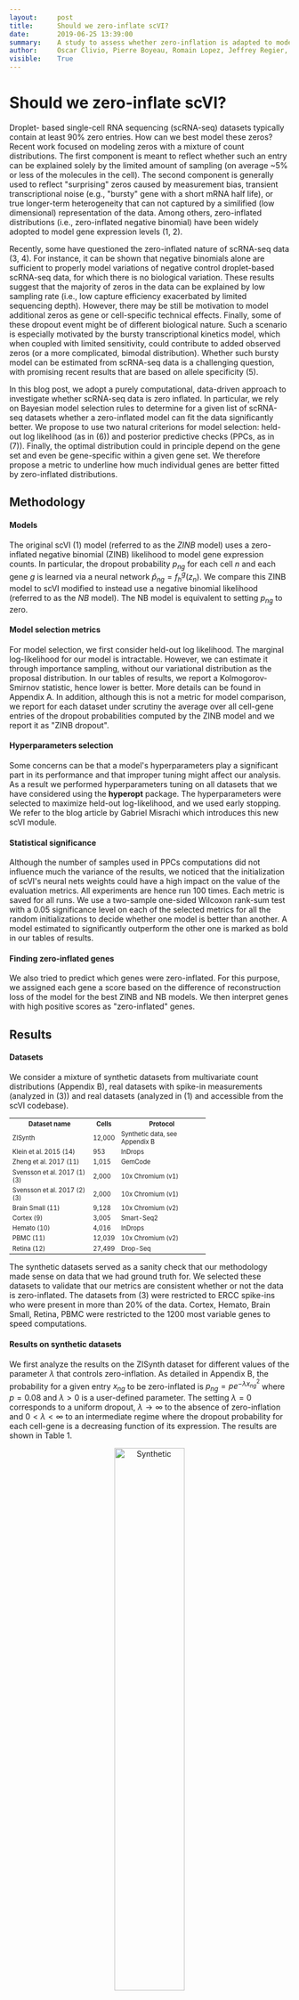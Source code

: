 ```yaml
---
layout:     post
title:      Should we zero-inflate scVI?
date:       2019-06-25 13:39:00
summary:    A study to assess whether zero-inflation is adapted to model scRNA-seq data.
author:     Oscar Clivio, Pierre Boyeau, Romain Lopez, Jeffrey Regier, Nir Yosef
visible:    True
---
```



# Should we zero-inflate scVI?

Droplet- based single-cell RNA sequencing (scRNA-seq) datasets typically contain at least 90% zero entries. How can we best model these zeros? Recent work focused on modeling zeros with a mixture of count distributions. The first component is meant to reflect whether such an entry can be explained solely by the limited amount of sampling (on average ~5% or less of the molecules in the cell). The second component is generally used to reflect "surprising" zeros caused by measurement bias, transient transcriptional noise (e.g., "bursty" gene with a short mRNA half life), or true longer-term heterogeneity that can not captured by a similified (low dimensional) representation of the data. Among others, zero-inflated distributions (i.e., zero-inflated negative binomial) have been widely adopted to model gene expression levels (1, 2).


Recently, some have questioned the zero-inflated nature of scRNA-seq data (3, 4). For instance, it can be shown that negative binomials alone are sufficient to properly model variations of negative control droplet-based scRNA-seq data, for which there is no biological variation. These results suggest that the majority of zeros in the data can be explained by low sampling rate (i.e., low capture efficiency exacerbated by limited sequencing depth). However, there may be still be motivation to model additional zeros as gene or cell-specific technical effects. Finally, some of these dropout event might be of different biological nature. Such a scenario is especially motivated by the bursty transcriptional kinetics model, which when coupled with limited sensitivity, could contribute to added observed zeros (or a more complicated, bimodal distribution). Whether such bursty model can be estimated from scRNA-seq data is a challenging question, with promising recent results that are based on allele specificity (5).

In this blog post, we adopt a purely computational, data-driven approach to investigate whether scRNA-seq data is zero inflated. In particular, we rely on Bayesian model selection rules to determine for a given list of scRNA-seq datasets whether a zero-inflated model can fit the data significantly better. We propose to use two natural criterions for model selection: held-out log likelihood (as in (6)) and posterior predictive checks (PPCs, as in (7)). Finally, the optimal distribution could in principle depend on the gene set and even be gene-specific within a given gene set. We therefore propose a metric to underline how much individual genes are better fitted by zero-inflated distributions.


## Methodology

#### Models

The original scVI (1) model (referred to as the *ZINB* model) uses a zero-inflated negative binomial (ZINB) likelihood to model gene expression counts. In particular, the dropout probability $p_{ng}$ for each cell $n$ and each gene $g$ is learned via a neural network $\hat p_{ng} = f_h^g(z_n)$. We compare this ZINB model to scVI modified to instead use a negative binomial likelihood (referred to as the *NB* model). The NB model is equivalent to setting $p_{ng}$ to zero. 

    
#### Model selection metrics


For model selection, we first consider held-out log likelihood. The marginal log-likelihood for our model is intractable. However, we can estimate it through importance sampling, without our variational distribution as the proposal distribution. In our tables of results, we report  a Kolmogorov-Smirnov statistic, hence lower is better. More details can be found in Appendix A. In addition, although this is not a metric for model comparison, we report for each dataset under scrutiny the average over all cell-gene entries of the dropout probabilities computed by the ZINB model and we report it as "ZINB dropout".

#### Hyperparameters selection

Some concerns can be that a model's hyperparameters play a significant part in its performance and that improper tuning might affect our analysis. As a result we performed hyperparameters tuning on all datasets that we have considered using the **hyperopt** package. The hyperparameters were selected to maximize held-out log-likelihood, and we used early stopping. We refer to the blog article by Gabriel Misrachi which introduces this new scVI module. 

#### Statistical significance

Although the number of samples used in PPCs computations did not influence much the variance of the results, we noticed that the initialization of scVI's neural nets weights could have a high impact on the value of the evaluation metrics. All experiments are hence run 100 times. Each metric is saved for all runs. We use a two-sample one-sided Wilcoxon rank-sum test with a $0.05$ significance level on each of the selected metrics for all the random initializations to decide whether one model is better than another. A model estimated to significantly outperform the other one is marked as bold in our tables of results.



#### Finding zero-inflated genes

We also tried to predict which genes were zero-inflated. For this purpose, we assigned each gene a score based on the difference of reconstruction loss of the model for the best ZINB and NB models. We then interpret genes with high positive scores as "zero-inflated" genes.

## Results

#### Datasets

We consider a mixture of synthetic datasets from multivariate count distributions (Appendix B), real datasets with spike-in measurements (analyzed in (3)) and real datasets (analyzed in (1) and accessible from the scVI codebase). 

<table style="width:70%; font-size:80%" align="center"><tr><th>Dataset name</th><th>Cells</th><th>Protocol</th></tr><tr><td>ZISynth</td><td>12,000</td><td>Synthetic data, see Appendix B</td></tr><tr><td>Klein et al. 2015 (14)</td><td>953</td><td>InDrops</td></tr><tr><td>Zheng et al. 2017 (11)</td><td>1,015</td><td>GemCode</td></tr><tr><td>Svensson et al. 2017 (1) (3)</td><td>2,000</td><td>10x Chromium (v1)</td></tr><tr><td>Svensson et al. 2017 (2) (3)</td><td>2,000</td><td>10x Chromium (v1)</td></tr><tr><td>Brain Small (11)</td><td>9,128</td><td>10x Chromium (v2)</td></tr><tr><td>Cortex (9)</td><td>3,005</td><td>Smart-Seq2</td></tr><tr><td>Hemato (10)</td><td>4,016</td><td>InDrops</td></tr><tr><td>PBMC (11)</td><td>12,039</td><td>10x Chromium (v2)</td></tr><tr><td>Retina (12)</td><td>27,499</td><td>Drop-Seq</td></tr></table>


The synthetic datasets served as a sanity check that our methodology made sense on data that we had ground truth for. We selected these datasets to validate that our metrics are consistent whether or not the data is zero-inflated. The datasets from (3) were restricted to ERCC spike-ins who were present in more than 20% of the data. Cortex, Hemato, Brain Small, Retina, PBMC were restricted to the 1200 most variable genes to speed computations.

#### Results on synthetic datasets

We first analyze the results on the ZISynth dataset for different values of the parameter $\lambda$ that controls zero-inflation. As detailed in Appendix B, the probability for a given entry $x_{ng}$ to be zero-inflated is $p_{ng} = pe^{-\lambda x_{ng}^2}$ where $p = 0.08$ and $\lambda > 0$ is a user-defined parameter. The setting $\lambda = 0$ corresponds to a uniform dropout, $\lambda \rightarrow \infty$ to the absence of zero-inflation and $0 < \lambda < \infty$ to an intermediate regime where the dropout probability for each cell-gene is a decreasing function of its expression. The results are shown in Table 1.


<p style="text-align:center;">
<img src="/assets/blog-post-inflation/0627-synthetic-table.png" width="50%" alt="Synthetic" />
</p>

Table 1: Results of the Bayesian model selection experiments on synthetic data.

We note several things. First, for $\lambda = 0$, or the uniform dropout regime, the ZINB model significantly outperforms the NB model. Moreover, the average computed dropout probability for the uniform ZI model is in the range $0.075-0.08$ depending on the simulation, which is coherent to the ground truth dropout probability ($0.08$). Hence, a uniformly zero-inflated dataset seems better explained by a zero-inflated model.

For $\lambda \rightarrow \infty$ (obtained in practice with $\lambda = 10$), the NB model significantly outperforms the ZINB model on almost all metrics, except the coefficient of variation where there is a tie. Moreover, the average estimated dropout probability for the ZINB model is in the range $0.0073 - 0.011$ depending on the simulation, proving than no zero-inflation is probably a better solution compared to even a very small zero-inflation on such a dataset. It also ensures that the metrics are not biased in favor of zero-inflation.

For $0 < \lambda < \infty$, as $\lambda$ increases, we note that the number of metrics where the ZINB model significantly outperforms the NB model tends to decrease whereas the number of metrics supporting the opposite tends to decrease. Hence, increasing $\lambda$ from 0 to $\infty$ marks a transition from an uniformly zero-inflated dataset to a non-zero-inflated dataset. The value of $\lambda$ where zero-inflation may stop to be needed is located between $\lambda = 0.1$ and $\lambda = 1$.

#### Studying the zeros of synthetic datasets

For each entry of the data matrix (cells x genes), the ZINB model jointly learns the average of the NB distribution and the dropout probability. In the scVI manuscript, we searched for correlation between dropout probabilities and quality control metric of individual cells (1) (Supplementary Figure 13). In this work, we focus instead on the distributions of inferred NB means and dropout probabilities for the zero entries of our synthetic dataset. In this test, we use simulation to investigate two categorical "types" of zeros in the data. The first group of zeros are the result of limited-sampling. The chance to have a zero of this type is negatively correlated with the negative binomial mean.  Ideally, limited-sampling zeros can be captured by the negative binomial component alone. The second type of zeros, which we refer to as dropout, are introduced as zeros that would require zero-inflation from scVI. These zeros can be introduced uniformally ($\lambda=0$) regardless of the expression level of the respective gene, or depend on the expression levels ($\lambda > 0$). In the following we tested whether scVI can distinguish those two types in an unsupervised fashion and whether the parameters of interest (i.e., inferred NB mean and inferred dropout probability) are interpretable. We report such results in Figure 1 for different values of the $\lambda$ parameter (further experimental details in appendix C).


<p style="text-align:center;">
<img src="/assets/blog-post-inflation/0624-zerostudy-dropouts.png" width="50%" alt="NB-means-dropout" />
</p>

Figure 1 : distributions of estimated dropout and NB means for different ZISynth datasets. In blue, the points corresponding to limited-sampling zeros. In red, the points corresponding to dropout zeros.


For the uniformly zero-inflated dataset (Figure 1a) we can observe that the dropout probability and NB mean are anti-correlated : the higher the dropout probability, the lower the NB mean. This contradicts the possible expectation that the predicted NB mean would compensate a high predicted dropout with a higher value. One can note that scVI successfully captures the uniform dropout distribution, as the bulk of predicted dropout probabilities on dropout entries - generated from a uniform dropout $p_{ng} = 0.08$ probability - is located around a value close to the associated ground-truth value, as $10^{-1.1} \approx 0.8$. On the other hand, the bulk of scVI's predicted zero-inflation probabilities $\hat p_{ng}$ associated to the limited-sampling zeros is also located around a value close to $0.08$, although with a higher dispersion. Such a behavior is explained by the fact that in scVI, the neural net $f_h^g$ (refer to (1)) predicts the dropout rate from $z_n$. However, in the case of uniform dropout, $p_{ng}$ do not depend on this variable and therefore $f_h^g$ learns a constant value equal to $0.08$.

If we consider the non-uniformly zero-inflated (Figures 1b-1e) or non-zero-inflated (Figure 1f) datasets we note that the predicted dropout for dropout zeros now follows a similar distribution than for limited-sensitivity zeros since the NB mean now tends to decrease with the dropout probability which is no longer confined around a fixed value. Hence, despite relying on the latent variable $z_n$ and not on the expression $x_{ng}$ for each cell-gene, the ZINB model can still learn the structure of an injected dropout clearly defined as decreasing with the cell-gene expression. The higher the parameter $\lambda$, the closer the distributions of NB means and dropout probabilities are between limited-sensitivity and dropout zeros. In the end, and as a sideline, for $\lambda = 10$ the dropout zeros disappear as there is no more zero-inflation, as explained previously. The limited-sensitivity zeros still tend to have a higher dropout probability than dropout zeros, which is a clear point to study in further developments of scVI. Note : the same plots using the total probability of zero instead of the dropout probability (Figure 1bis) can be found in appendix C.

#### Results on ERCC spike-in measurements

We focus on the datasets that contains only synthetic RNA transcripts (ERCCs) and report the results in Table 2. Regarding the ERCC spike-in datasets in (3), the distribution of zeros of all of them seems better modelled without zero-inflation, as expected from the paper. Only for Svensson et al. 2017 (2) does a metric support ZINB instead of NB (the coefficient of variation).  However, investigations on the computed dropout probabilities show that the average dropout dropability for this dataset is located between 0.02 and 0.03, which indicates that the zero-inflation is not very influencial. Meanwhile, the average dropout probability is greater than 0.05 on the three other datasets from (3) and greater than 0.09 on the five biological datasets discussed in the next paragraph, which indicates a more significant effect of zero-inflation and shows that the comparison between a NB model and a ZINB model is not superfluous.

We note that some metrics are shown to significantly support either NB or ZINB when medians for both models or equal; this is due to better ranks in general on the whole distribution for the model designated as better performing.

<p style="text-align:center;">
<img src="/assets/blog-post-inflation/0627-spikein-table.png" width="50%" alt="Spike-ins-results" />
</p>
Table 2: Results of the Bayesian model selection experiments on the spike-in datasets.


#### Results on real datasets

We report results on the real datasets in Table 3. 

On the Cortex dataset, the ZINB model performs better than the NB model on all metrics except the zeros-to-expression ratio where there is a tie, showing that zero-inflation may be adapted to this dataset. On the Hemato dataset, ZINB may fit better the data, as shown by the two metrics where it significantly outperforms NB. The difference is much less significant on dropout-related metrics however. On the Brain Small dataset, the ZINB model performs better than the NB model on all metrics except the negative log-likelihood where there is a tie. This suggests that zero-inflation may help capture both the distribution of zeros and variability better. For the PBMC dataset, there is a tie, as the NB model demonstrates a better performance with regards to coefficient of variation and the ZINB model performs better on negative log-likelihood, whereas both dropout metrics do not support either NB or ZINB. Finally, on the Retina dataset, the ZINB model may provide a better fit, as shown by the negative log-likelihood metric where it significantly outperforms NB but similarly as Hemato, the difference is much less significant on dropout-related metrics, and it is also very small on the coefficient of variation PPC metric.

For each dataset, we also report the empirical proportion of zero entries in the matrix as well as the average dropout probabilities returned by the ZINB model. As expected, all of the droplet-based sequencing datasets have more frequent zero entries than the Smart-seq2 dataset. However, we notice that Cortex (Smart-Seq2) has a high average dropout probability, which suggests that a non negligible fraction of the zeros could be attributable to zero inflation. Such a result is compatible with recent hypotheses that PCR duplication or uneven fragment sampling may be responsible for zero-inflation in plate-based technologies (3). Among all the others droplet-based sequencing datasets, we see that Hemato (InDrops) and Retina (DropSeq) have an high average dropout probability when compare to Brain Small and PBMC (10x Chromium v2). Such discrepencies might be attributable to either more biological variability in these specific datasets, or the quality of the experimental assay. In future work, we will examine whether such results are consistent across datasets of the same technology and study more experimental protocols. 


<p style="text-align:center;">
<img src="/assets/blog-post-inflation/0627-biological-table.png" width="50%" alt="Real-datasets-results" />
</p>
Table 3: Results of the Bayesian model selection experiments on Cortex, Hemato, Brain Small, PBMC and Retina.








#### Finding zero-inflated genes

We report an histogram of gene-specific reconstruction loss discrepencies for the Hemato dataset in Figure 2. As shown below, gene zero-inflation scores have heavy tails, corresponding to genes for which one or the other hypothesis makes more sense than the other. Non-exhaustive lists of predicted ZINB or NB genes are provided in appendix D. 

<p style="text-align:center;">
<img src="/assets/blog-post-inflation/0627-zi-genes.png" width="50%" alt="zi-genes-results" />
</p>
Figure 2: Histogram of gene-specific reconstruction loss discrepencies between ZINB and NB model on the Hemato dataset



## Conclusion

This study explored whether adding zero-inflation to a negative-binomial likelihood improves the scVI model. Results on synthetic datasets show our metrics enable a fair comparison between the two zero-inflated and non-zero-inflated models. Results on real datasets show that zero-inflation is helpful for many existing scRNA-seq datasets, although not all.

Naturally, a more complex distribution is suitable only if it proves to fit the data better (at least empirically). We pursued in this blog a discussion about dropout events and limited sensitivity zeros which has the merit to shed light on how scVI fits this ZINB distribution to the data. Since in practice it is impossible to perfectly disentangle technical noise and biological signal, it would be interesting to extend the analysis to scenarios where the dropout is indeed biological (e.g., transcriptional bursting model).

Please share any feedback with us via twitter (@YosefLab) or through the comment section below.

## Acknowledgements
We acknowledge members of the Yosef Lab, especially Zoë Steier and Matt Jones for remarks on some of the results on this blog post. We thank Adam Gayoso for reviewing some of the code and Gabriel Misrachi for his work on Hyperopt, which is the basis for meaningful model selection. 


## Bibliography

(1)  Romain Lopez, Jeffrey Regier, Michael B Cole, Michael I Jordan, and Nir Yosef.  Deep generative modeling for single-cell transcriptomics. Nature Methods, 2018.

(2)  Emma  Pierson  and  Christopher  Yau.   ZIFA:  Dimensionality  reduction  for  zero-inflated  single-cell gene expression analysis. Genome biology, 2015.

(3)  Valentine Svensson.  Droplet scRNA-seq is not zero-inflated.  biorXiv, 2019.

(4)  Beate Vieth, Christoph Ziegenhain, Swati Parekh, Wolfgang Enard, and Ines Hellmann. powsimR:  poweranalysis for bulk and single cell RNA-seq experiments. Bioinformatics, 2017.

(5) Larsson, A.J.M., et al. Genomic encoding of transcriptional burst kinetics, Nature, 2019.

(6) Christopher Heje Grønbech, Maximillian Fornitz Vording, Pascal Timshel, Casper Kaae Sønderby, Tune Hannes Pers, and Ole Winther. scVAE: Variational auto-encoders for single-cell gene expression data. bioRxiv, 2019.

(7)  Hanna  Mendes  Levitin,  Jinzhou  Yuan,  Yim  Ling  Cheng,  Francisco  JR  Ruiz,  Erin  C  Bush,  Jeffrey  NBruce,  Peter  Canoll,  Antonio  Iavarone,  Anna  Lasorella,  David  M  Blei,  and  Peter  A  Sims. De  novo gene signature identification from single-cell RNA-seq with hierarchical Poisson factorization. Molecular Systems Biology, 2019.

(8)  Brian  H.  Neelon, A. James  O’Malley, and Sharon  Lise T. Normand.   A  Bayesian  model for repeated measures zero-inflated count data with application to  outpatient psychiatric service use. Statistical Modelling, 2010

(9) Zeisel, A. et al. Cell types in the mouse cortex and hippocampus revealed by single-cell rna-seq. Science 347, 1138–1142, 2015

(10)  Tusi, B. K. et al. Population snapshots predict early haematopoietic and erythroid hierarchies. Nature 555, 54–60, 2018.

(11)  Zheng, G. X. Y. et al. Massively parallel digital transcriptional profiling of single cells. Nature Communications 8, 14049, 2017

(12)  Shekhar, K. et al. Comprehensive classification of retinal bipolar neurons by single-cell transcriptomics. Cell 166, 1308–1323.e30, 2017.

(13)  Klein, A.M., et al. Droplet barcoding for single-cell transcriptomics applied to embryonic stem cells. Cell 161, 1187–1201, 2015



## Appendix A: Posterior Predictive Checks details

Posterior predictive checks (PPCs) are another way to assess Bayesian models. The idea is to check if data simulated from the posterior predictive distribution of a model matches what we observe on real data. The exact pipeline we followed, adapted from (6) can be described as:

#### Evaluation procedure
    
+ Generate synthetic data matrix $\hat x$ from the posterior predictive of the criticized model. The posterior predictive is sampled 100 times.
+ Construct a *discrepancy measure* $T$ meaningful of the context and compute $\hat T_g = T(\hat x_{g})$ for each gene and each of the 100 samples of the posterior predictive, before averaging on these samples. Several choices of $T$ can make sense, described in a coming paragraph. In parallel, the ground truth discrepancy measure $T^0_g = T(x_g)$ from real training data is computed.
        
+ We now have at disposal $S:=\{\hat T_g, g \in \mathcal{G}\}$ and $S^0:=\{T_g^0, g \in \mathcal{G}\}$ the set of synthetic and real observations of the discrepancy measures. A non-parametric test (2-sample Kolmogorov-Smirnov) is then applied. The obtained KS statistic is $K = \sup d(F_n , F_n^0)$, where $F_n$ and $F_n^0$ are the empirical distribution functions of $S$ and $S_0$ can be understood as a metric describing how different the synthetic and real distributions of measures are. In our experiments, $d$ is the absolute value.

#### Designing the discrepancy measure
Keeping in mind that we want to determine if the Negative Binomial can on its own explain the important number of zeros of scRNA data, a natural choice of $T$ can be the fraction of zeros in the gene expression matrix (averaged over cells, for a specific gene). Another measure could be the ratio of the number of zeros to the mean of non zero gene expressions (over all cells for a specific gene). Finally, the coefficient of variation defined as the standard deviation of gene expressions divided its mean can be a judicious choice as it is a standard metric in biology (8).

## Appendix B: Generative process for simulated data 

In practice, we faced some difficulties to observe coherent results at first on (zero-inflated) negative binomial data. Indeed, while zero-inflated synthetic data was most of the time better explained by ZINB-scVI with regards to our metrics, we observed that NB-scVI was not significantly better at explaining non-inflated data with enough examples. On such data, ZINB-scVI had very low predicted dropout probabilities, less than $0.005$, hence approaching NB-scVI and making it difficult to show that NB-scVI was a better choice even in this case. As a consequence, we decided to generate data following a Poisson-LogNormal process, which is another popular distribution to model scRNA gene expressions (2).

We assume there are 2 cell clusters and that every cell $n \in \{1, 2\}$ is an independent replicate of the following generative process. Let $\pi$ a vector in the $1$-dimensional simplex describing the proportion of cells from each cell type, for instance $\pi = (0.70,0.30)$ . Latent variable $c_n \sim Cat(\pi)$ designates the type of cell $n$. Let $\mu_c$ (resp. $\Sigma_c$) be a 50-dimensional vector (resp. 50 $\times$ 50 covariance matrix) for each cell type $c$. Latent variable $z_n \sim \textrm{LogNormal}(\mu_{c_n}, \Sigma_{c_n})$ represents the average expression vector for cell $n$. Finally, we observe for each cell $n$ and gene $g$ the random variable $x_{ng} \sim \textrm{Poisson}(z_{ng})$. $\mu_c$ and $\Sigma_c$ were fitted from a real scRNA-seq dataset.

The **dataset ZISynth** relies on the latter process, but by also adding zero-inflation by multiplying each gene expression $x_{ng}$ by $h_{ng} \sim Ber(1 - p_{ng})$ where $p_{ng} = pe^{-\lambda x_{ng}^2}$, $p$  being a fixed constant dropout probability, set at $p = 0.08$, and $\lambda \geq 0$ is a hyperparameter. Hence, when $\lambda > 0$, the higher the gene expression, the lower probability it has to be zeroed. $\lambda = 0$ corresponds to a uniform zero-inflation. Finally, $\lambda \rightarrow \infty$ corresponds to the absence of zero-inflation, as the dropout probability is nonzero if and only if the entry is already zero. In practice, in our simulations, $\lambda = 10$ proved enough to attain that regime.
     
## Appendix C: Zeros of scVI - constitution of the plots

To generate these figures, we trained ZINB-scVI with its optimal parameters - estimated with hyperopt - for each dataset under scrutiny. From that, we infer the NB mean and the dropout probability on each cell-gene entry 100 times before averaging them on the 100 inferences, again for each cell-gene entry. On the other hand, we retrieve the locations of limited sensitivity zeros and dropout using pre-computed class attributes, and we restrict the average NB means and dropouts to these zero entries.

Generating the same plots with the total zero probability instead of the dropout probability leads to the following figures, hence to similar conclusions.


<p style="text-align:center;">
<img src="/assets/blog-post-inflation/0624-zerostudy-totalzeros.png" width="50%" alt="zi-zeros-results" />
</p>

Figure 1bis : distributions of estimated total zero probabilities and NB means for different ZISynth datasets
     
## Appendix D: Zero-inflated genes

**Zero-Inflated genes (HEMATO Dataset)**

<table style="width:30%; font-size:80%" align="center"><tr><th>gene</th><th>score</th></tr><tr><td>Ube2c</td><td>-0.17</td></tr><tr><td>Plk1</td><td>-0.122</td></tr><tr><td>Mki67</td><td>-0.119</td></tr><tr><td>Irf8</td><td>-0.098</td></tr><tr><td>Ifitm1</td><td>-0.095</td></tr><tr><td>Racgap1</td><td>-0.092</td></tr><tr><td>Tuba1c</td><td>-0.08</td></tr><tr><td>Lmo4</td><td>-0.078</td></tr><tr><td>Nusap1</td><td>-0.074</td></tr><tr><td>H2-Aa</td><td>-0.073</td></tr></table>


**Zero-Inflated genes (CORTEX Dataset)**


<table style="width:30%; font-size:80%" align="center"><tr><th>gene</th><th>score</th></tr><tr><td>APOD</td><td>-0.254</td></tr><tr><td>CALM3</td><td>-0.207</td></tr><tr><td>GRIA1</td><td>-0.174</td></tr><tr><td>SYT1</td><td>-0.17</td></tr><tr><td>SCN2A1</td><td>-0.169</td></tr><tr><td>CELF2</td><td>-0.168</td></tr><tr><td>KIF5C</td><td>-0.163</td></tr><tr><td>XIST</td><td>-0.162</td></tr><tr><td>GRIN2B</td><td>-0.162</td></tr><tr><td>ARF3</td><td>-0.16</td></tr></table>



**Zero-Inflated genes (PBMC Dataset)**


<table style="width:30%; font-size:80%" align="center"><tr><th>gene</th><th>score</th></tr><tr><td>ENSG00000165502</td><td>-0.019</td></tr><tr><td>ENSG00000184613</td><td>-0.013</td></tr><tr><td>ENSG00000117091</td><td>-0.012</td></tr><tr><td>ENSG00000173369</td><td>-0.011</td></tr><tr><td>ENSG00000128218</td><td>-0.009</td></tr><tr><td>ENSG00000140030</td><td>-0.006</td></tr><tr><td>ENSG00000007255</td><td>-0.006</td></tr><tr><td>ENSG00000214022</td><td>-0.005</td></tr><tr><td>ENSG00000132386</td><td>-0.005</td></tr><tr><td>ENSG00000198492</td><td>-0.005</td></tr></table>



**NB genes (HEMATO Dataset)**

<table style="width:30%; font-size:80%" align="center"><tr><th>gene</th><th>score</th></tr><tr><td>Car2</td><td>0.047</td></tr><tr><td>Hbb-bs</td><td>0.045</td></tr><tr><td>Gfi1</td><td>0.04</td></tr><tr><td>Gda</td><td>0.038</td></tr><tr><td>Hp</td><td>0.034</td></tr><tr><td>Gstm3</td><td>0.029</td></tr><tr><td>Wfdc21</td><td>0.028</td></tr><tr><td>Cst7</td><td>0.028</td></tr><tr><td>Gapdh</td><td>0.024</td></tr><tr><td>Gdi2</td><td>0.023</td></tr></table>

**NB genes (CORTEX Dataset)**

<table style="width:30%; font-size:80%" align="center"><tr><th>gene</th><th>score</th></tr><tr><td>HBB-BS</td><td>1.557</td></tr><tr><td>MALAT1</td><td>0.351</td></tr><tr><td>PLP1</td><td>0.32</td></tr><tr><td>FTH1</td><td>0.249</td></tr><tr><td>HBA-A2_LOC2</td><td>0.246</td></tr><tr><td>HBA-A2_LOC1</td><td>0.229</td></tr><tr><td>CALM1</td><td>0.186</td></tr><tr><td>MEG3</td><td>0.177</td></tr><tr><td>CAMK2N1</td><td>0.168</td></tr><tr><td>CALM2</td><td>0.146</td></tr></table>


**NB genes (PBMC Dataset)**

<table style="width:30%; font-size:80%" align="center"><tr><th>gene</th><th>score</th></tr><tr><td>ENSG00000108518</td><td>0.265</td></tr><tr><td>ENSG00000051523</td><td>0.244</td></tr><tr><td>ENSG00000172757</td><td>0.238</td></tr><tr><td>ENSG00000170345</td><td>0.225</td></tr><tr><td>ENSG00000171223</td><td>0.19</td></tr><tr><td>ENSG00000160255</td><td>0.179</td></tr><tr><td>ENSG00000112306</td><td>0.155</td></tr><tr><td>ENSG00000102879</td><td>0.152</td></tr><tr><td>ENSG00000213741</td><td>0.147</td></tr><tr><td>ENSG00000231500</td><td>0.143</td></tr></table>

